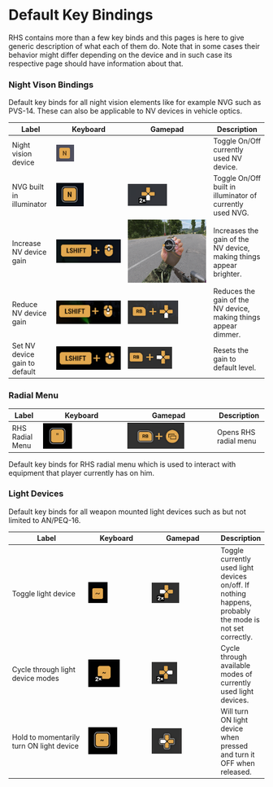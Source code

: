 # Default Key Bindings

RHS contains more than a few key binds and this pages is here to give generic description of what each of them do. Note that in some cases their behavior might differ depending on the device and in such case its respective page should have information about that.

### Night Vison Bindings

Default key binds for all night vision elements like for example NVG such as PVS-14. These can also be applicable to NV devices in vehicle optics.

<table><thead><tr><th>Label</th><th width="127">Keyboard</th><th width="154">Gamepad</th><th>Description</th></tr></thead><tbody><tr><td>Night vision device</td><td><img src="../../../.gitbook/assets/image (13) (1).png" alt=""></td><td><img src="broken-reference" alt="" data-size="original"></td><td>Toggle On/Off currently used NV device.</td></tr><tr><td>NVG built in illuminator</td><td><img src="../../../.gitbook/assets/image (2) (1) (1).png" alt="" data-size="original"></td><td><img src="../../../.gitbook/assets/image (1) (1) (1).png" alt="" data-size="original"></td><td>Toggle On/Off built in illuminator of currently used NVG.</td></tr><tr><td>Increase NV device gain</td><td><img src="../../../.gitbook/assets/image (5) (1).png" alt="" data-size="original"></td><td><img src="../../../.gitbook/assets/image (6) (1).png" alt="" data-size="original"></td><td>Increases the gain of the NV device, making things appear brighter.</td></tr><tr><td>Reduce NV device gain</td><td><img src="../../../.gitbook/assets/image (7) (1).png" alt="" data-size="original"></td><td><img src="../../../.gitbook/assets/image (8) (1).png" alt="" data-size="original"></td><td>Reduces the gain of the NV device, making things appear dimmer.</td></tr><tr><td>Set NV device gain to default</td><td><img src="../../../.gitbook/assets/image (9).png" alt="" data-size="original"></td><td><img src="../../../.gitbook/assets/image (10).png" alt="" data-size="original"></td><td>Resets the gain to default level.</td></tr></tbody></table>

### Radial Menu

<table><thead><tr><th>Label</th><th width="152">Keyboard</th><th width="163">Gamepad</th><th>Description</th></tr></thead><tbody><tr><td>RHS Radial Menu</td><td><img src="../../../.gitbook/assets/image (3) (1) (1).png" alt="" data-size="original"></td><td><img src="../../../.gitbook/assets/image (4) (1) (1).png" alt="" data-size="original"></td><td>Opens RHS radial menu</td></tr></tbody></table>

Default key binds for RHS radial menu which is used to interact with equipment that player currently has on him.

### Light Devices

Default key binds for all weapon mounted  light devices such as but not limited to AN/PEQ-16.

<table><thead><tr><th width="186">Label</th><th width="154">Keyboard</th><th width="174">Gamepad</th><th>Description</th></tr></thead><tbody><tr><td>Toggle light device</td><td><img src="../../../.gitbook/assets/image (3) (1) (2).png" alt=""></td><td><img src="../../../.gitbook/assets/image (11).png" alt="" data-size="original"></td><td>Toggle currently used light devices on/off. If nothing happens, probably the mode is not set correctly.</td></tr><tr><td>Cycle through light device modes</td><td><img src="../../../.gitbook/assets/image (12).png" alt="" data-size="original"></td><td><img src="../../../.gitbook/assets/image (13).png" alt="" data-size="original"></td><td>Cycle through available modes of currently used light devices.</td></tr><tr><td>Hold to momentarily turn ON light device</td><td><img src="../../../.gitbook/assets/image (14).png" alt="" data-size="original"></td><td><img src="../../../.gitbook/assets/image (15).png" alt="" data-size="original"></td><td>Will turn ON light device when pressed and turn it OFF when released.</td></tr></tbody></table>
